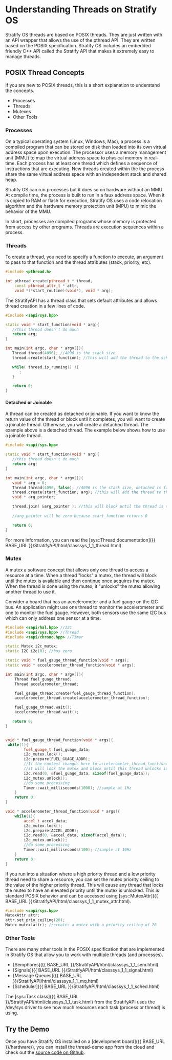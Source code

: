 # Understanding Threads on Stratify OS

Stratify OS threads are based on POSIX threads. They are just written with an API wrapper that allows the use of the pthread API. They are written based on the POSIX specification. Stratify OS includes an embedded friendly C++ API called the Stratify API that makes it extremely easy to manage threads.

## POSIX Thread Concepts

If you are new to POSIX threads, this is a short explanation to understand the concepts.

- Processes
- Threads
- Mutexes
- Other Tools

### Processes

On a typical operating system (Linux, Windows, Mac), a process is a compiled program that can be stored on disk then loaded into its own virtual address space upon execution. The processor uses a memory management unit (MMU) to map the virtual address space to physical memory in real-time. Each process has at least one thread which defines a sequence of instructions that are executing. New threads created within the the process share the same virtual address space with an independent stack and shared heap.

Stratify OS can run processes but it does so on hardware without an MMU. At compile time, the process is built to run in a faux address space. When it is copied to RAM or flash for execution, Stratify OS uses a code relocation algorithm and the hardware memory protection unit (MPU) to mimic the behavior of the MMU.

In short, processes are compiled programs whose memory is protected from access by other programs. Threads are execution sequences within a process.

### Threads

To create a thread, you need to specify a function to execute, an argument to pass to that function and the thread attributes (stack, priority, etc).

```c++
#include <pthread.h>

int pthread_create(pthread_t * thread, 
    const pthread_attr_t * attr,
    void *(*start_routine)(void*), void * arg);
```

The StratifyAPI has a thread class that sets default attributes and allows thread creation in a few lines of code.

```c++
#include <sapi/sys.hpp>

static void * start_function(void * arg){
   //this thread doesn't do much
   return arg;
}

int main(int argc, char * argv[]){
   Thread thread(4096); //4096 is the stack size
   thread.create(start_function); //this will add the thread to the scheduler

   while( thread.is_running() ){
      ;
   }

   return 0;
}

```

#### Detached or Joinable

A thread can be created as detached or joinable. If you want to know the return value of the thread or block until it completes, you will want to create a joinable thread. Otherwise, you will create a detached thread. The example above is a detached thread. The example below shows how to use a joinable thread.

```c++
#include <sapi/sys.hpp>

static void * start_function(void * arg){
   //this thread doesn't do much
   return arg;
}

int main(int argc, char * argv[]){
   void * arg = 0;
   Thread thread(4096, false); //4096 is the stack size, detached is false
   thread.create(start_function, arg); //this will add the thread to the scheduler
   void * arg_pointer;

   thread.join( &arg_pointer ); //this will block until the thread is done
  
   //arg_pointer will be zero because start_function returns 0

   return 0;
}
```

For more information, you can read the [sys::Thread documentation]({{ BASE_URL }}/StratifyAPI/html/classsys_1_1_thread.html).

### Mutex

A mutex a software concept that allows only one thread to access a resource at a time.  When a thread "locks" a mutex, the thread will block until the mutex is available and then continue once acquires the mutex. When the thread is done using the mutex, it "unlocks" the mutex allowing another thread to use it.

Consider a board that has an accelerometer and a fuel gauge on the I2C bus. An application might use one thread to monitor the accelerometer and one to monitor the fuel gauge. However, both sensors use the same I2C bus which can only address one sensor at a time.

```c++
#include <sapi/hal.hpp> //I2C 
#include <sapi/sys.hpp> //Thread
#include <sapi/chrono.hpp> //Timer

static Mutex i2c_mutex;
static I2C i2c(0); //bus zero

static void * fuel_gauge_thread_function(void * args);
static void * accelerometer_thread_function(void * args);

int main(int argc, char * argv[]){
    Thread fuel_guage_thread;
    Thread accelerometer_thread;

    fuel_gauge_thread.create(fuel_gauge_thread_function);
    accelerometer_thread.create(accelerometer_thread_function);

    fuel_guage_thread.wait();
    accelerometer_thread.wait();

   return 0;
}


void * fuel_gauge_thread_function(void * args){
 while(1){
        fuel_guage_t fuel_guage_data;
        i2c_mutex.lock();
        i2c.prepare(FUEL_GUAGE_ADDR);
        //If the context changes here to accelerometer_thread_function(), 
        //it will lock the mutex and block until this thread unlocks it.
        i2c.read(0, &fuel_guage_data, sizeof(fuel_guage_data));
        i2c_mutex.unlock();
        //do some processing
        Timer::wait_milliseconds(1000); //sample at 1Hz
    }
    return 0;
}

void * accelerometer_thread_function(void * args){
    while(1){
        accel_t accel_data;
        i2c_mutex.lock();
        i2c.prepare(ACCEL_ADDR);
        i2c.read(0, &accel_data, sizeof(accel_data));
        i2c_mutex.unlock();
        //do some processing
        Timer::wait_milliseconds(100); //sample at 10Hz
    }
    return 0;
}
```

If you run into a situation where a high priority thread and a low priority thread need to share a resource, you can set the mutex priority ceiling to the value of the higher priority thread. This will cause any thread that locks the mutex to have an elevated priority until the mutex is unlocked. This is standard POSIX behavior and can be accessed using [sys::MutexAttr]({{ BASE_URL }}/StratifyAPI/html/classsys_1_1_mutex_attr.html).

```c++
#include <sapi/sys.hpp>
MutexAttr attr;
attr.set_prio_ceiling(20);
Mutex mutex(attr); //creates a mutex with a priority ceiling of 20
```
### Other Tools

There are many other tools in the POSIX specification that are implemented in Stratify OS that allow you to work with multiple threads (and processes).

- [Semphores]({{ BASE_URL }}/StratifyAPI/html/classsys_1_1_sem.html)
- [Signals]({{ BASE_URL }}/StratifyAPI/html/classsys_1_1_signal.html)
- [Message Queues]({{ BASE_URL }}/StratifyAPI/html/classsys_1_1_mq.html)
- [Scheduler]({{ BASE_URL }}/StratifyAPI/html/classsys_1_1_sched.html)

The [sys::Task class]({{ BASE_URL }}/StratifyAPI/html/classsys_1_1_task.html) from the StratifyAPI uses the /dev/sys driver to see how much resources each task (process or thread) is using.

## Try the Demo

Once you have Stratify OS installed on a [development board]({{ BASE_URL }}/hardware/), you can install the thread-demo app from the cloud and check out the [source code on Github](https://github.com/StratifyLabs/thread-demo).

